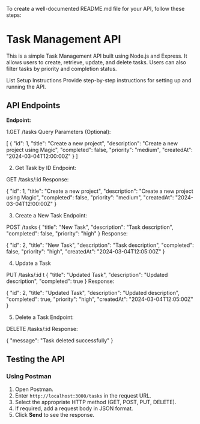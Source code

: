 To create a well-documented README.md file for your API, follow these steps:


# Task Management API

This is a simple Task Management API built using Node.js and Express. It allows users to create, retrieve, update, and delete tasks. Users can also filter tasks by priority and completion status.

 List Setup Instructions
Provide step-by-step instructions for setting up and running the API.


## API Endpoints
**Endpoint:**  


1.GET /tasks
Query Parameters (Optional):


[
  {
    "id": 1,
    "title": "Create a new project",
    "description": "Create a new project using Magic",
    "completed": false,
    "priority": "medium",
    "createdAt": "2024-03-04T12:00:00Z"
  }
]


2. Get Task by ID
Endpoint:

GET /tasks/:id
Response:

{
  "id": 1,
  "title": "Create a new project",
  "description": "Create a new project using Magic",
  "completed": false,
  "priority": "medium",
  "createdAt": "2024-03-04T12:00:00Z"
}


3. Create a New Task
Endpoint:

POST /tasks
{
  "title": "New Task",
  "description": "Task description",
  "completed": false,
  "priority": "high"
}
Response:


{
  "id": 2,
  "title": "New Task",
  "description": "Task description",
  "completed": false,
  "priority": "high",
  "createdAt": "2024-03-04T12:05:00Z"
}


4. Update a Task

PUT /tasks/:id
t
{
  "title": "Updated Task",
  "description": "Updated description",
  "completed": true
}
Response:

{
  "id": 2,
  "title": "Updated Task",
  "description": "Updated description",
  "completed": true,
  "priority": "high",
  "createdAt": "2024-03-04T12:05:00Z"
}


5. Delete a Task
Endpoint:

DELETE /tasks/:id
Response:

{
  "message": "Task deleted successfully"
}


## Testing the API

### Using Postman
1. Open Postman.
2. Enter `http://localhost:3000/tasks` in the request URL.
3. Select the appropriate HTTP method (GET, POST, PUT, DELETE).
4. If required, add a request body in JSON format.
5. Click **Send** to see the response.

